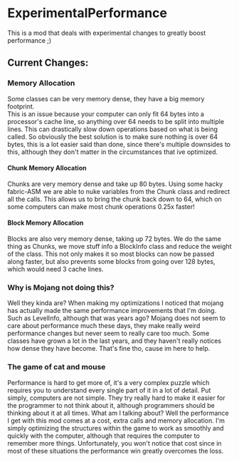 # ExperimentalPerformance  

This is a mod that deals with experimental changes to greatly boost performance ;)  

## Current Changes:  
### Memory Allocation  
Some classes can be very memory dense, they have a big memory footprint.  
This is an issue because your computer can only fit 64 bytes into a processor's cache line, so anything over 64 needs to be split into multiple lines. This can drastically slow down operations based on what is being called.
So obviously the best solution is to make sure nothing is over 64 bytes, this is a lot easier said than done, since there's multiple downsides to this, although they don't matter in the circumstances that ive optimized.
#### Chunk Memory Allocation
Chunks are very memory dense and take up 80 bytes. Using some hacky fabric-ASM we are able to nuke variables from the Chunk class and redirect all the calls. 
This allows us to bring the chunk back down to 64, which on some computers can make most chunk operations 0.25x faster!
#### Block Memory Allocation
Blocks are also very memory dense, taking up 72 bytes.
We do the same thing as Chunks, we move stuff info a BlockInfo class and reduce the weight of the class.
This not only makes it so most blocks can now be passed along faster, but also prevents some blocks from going over 128 bytes, which would need 3 cache lines.

### Why is Mojang not doing this?
Well they kinda are?
When making my optimizations I noticed that mojang has actually made the same performance improvements that I'm doing. Such as LevelInfo, although that was years ago?
Mojang does not seem to care about performance much these days, they make really weird performance changes but never seem to really care too much. Some classes have grown a lot in the last years, and they haven't really notices how dense they have become.
That's fine tho, cause im here to help.

### The game of cat and mouse
Performance is hard to get more of, it's a very complex puzzle which requires you to understand every single part of it in a lot of detail.
Put simply, computers are not simple. They try really hard to make it easier for the programmer to not think about it, although programmers should be thinking about it at all times.
What am I talking about?
Well the performance I get with this mod comes at a cost, extra calls and memory allocation. I'm simply optimizing the structures within the game to work as smoothly and quickly with the computer, although that requires the computer to remember more things. 
Unfortunately, you won't notice that cost since in most of these situations the performance win greatly overcomes the loss.
